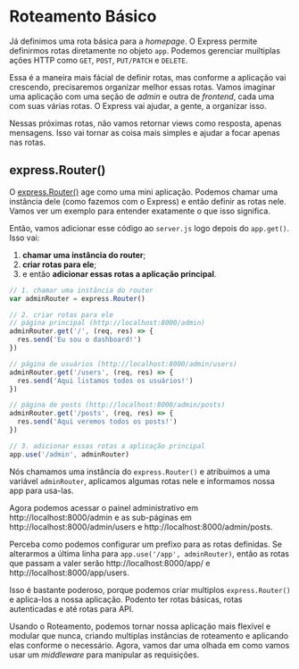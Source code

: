 # Roteamento Básico

Já definimos uma rota básica para a _homepage_. O Express permite definirmos rotas diretamente no objeto ```app```. Podemos gerenciar muiltiplas ações HTTP como ```GET```, ```POST```, ```PUT/PATCH``` e ```DELETE```.

Essa é a maneira mais fácial de definir rotas, mas conforme a aplicação vai crescendo, precisaremos organizar melhor essas rotas. Vamos imaginar uma aplicação com uma seção de *admin* e outra de *frontend*, cada uma com suas várias rotas. O Express vai ajudar, a gente, a organizar isso.

Nessas próximas rotas, não vamos retornar views como resposta, apenas mensagens. Isso vai tornar as coisa mais simples e ajudar a focar apenas nas rotas.

## express.Router()

O [express.Router()](http://expressjs.com/api#router) age como uma mini aplicação. Podemos chamar uma instância dele (como fazemos com o Express) e então definir as rotas nele. Vamos ver um exemplo para entender exatamente o que isso significa.

<asciinema-player src="/assets/roteamento-basico.json" speed="2" poster="npt:0:55"></asciinema-player>


Então, vamos adicionar esse código ao ```server.js``` logo depois do ```app.get()```. Isso vai:

1. **chamar uma instância do router**;
2. **criar rotas para ele**;
3. e então **adicionar essas rotas a aplicação principal**.


```js
// 1. chamar uma instância do router
var adminRouter = express.Router()

// 2. criar rotas para ele
// página principal (http://localhost:8000/admin)
adminRouter.get('/', (req, res) => {
  res.send('Eu sou o dashboard!')
})

// página de usuários (http://localhost:8000/admin/users)
adminRouter.get('/users', (req, res) => {
  res.send('Aqui listamos todos os usuários!')
})

// página de posts (http://localhost:8000/admin/posts)
adminRouter.get('/posts', (req, res) => {
  res.send('Aqui veremos todos os posts!')
})

// 3. adicionar essas rotas a aplicação principal
app.use('/admin', adminRouter)
```


Nós chamamos uma instância do ```express.Router()``` e atribuimos a uma variável ```adminRouter```, aplicamos algumas rotas nele e informamos nossa app para usa-las.

Agora podemos acessar o painel administrativo em http://localhost:8000/admin e as sub-páginas em http://localhost:8000/admin/users e http://localhost:8000/admin/posts.

Perceba como podemos configurar um prefixo para as rotas definidas. Se alterarmos a última linha para ```app.use('/app', adminRouter)```, então as rotas que passam a valer serão http://localhost:8000/app/ e http://localhost:8000/app/users.

Isso é bastante poderoso, porque podemos criar multiplos ```express.Router()``` e aplica-los a nossa aplicação. Podento ter rotas básicas, rotas autenticadas e até rotas para API.

Usando o Roteamento, podemos tornar nossa aplicação mais flexível e modular que nunca, criando multiplas instâncias de roteamento e aplicando elas conforme o necessário. Agora, vamos dar uma olhada em como vamos usar um _middleware_ para manipular as requisições.
